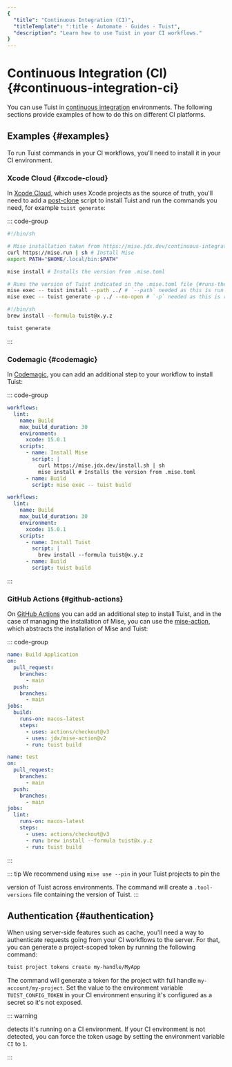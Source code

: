 ```yaml
---
{
  "title": "Continuous Integration (CI)",
  "titleTemplate": ":title · Automate · Guides · Tuist",
  "description": "Learn how to use Tuist in your CI workflows."
}
---
```

# Continuous Integration (CI) {#continuous-integration-ci}

You can use Tuist in [continuous
integration](https://en.wikipedia.org/wiki/Continuous_integration) environments.
The following sections provide examples of how to do this on different CI
platforms.

## Examples {#examples}

To run Tuist commands in your CI workflows, you’ll need to install it in your CI
environment.

### Xcode Cloud {#xcode-cloud}

In [Xcode Cloud](https://developer.apple.com/xcode-cloud/), which uses Xcode
projects as the source of truth, you'll need to add a
[post-clone](https://developer.apple.com/documentation/xcode/writing-custom-build-scripts#Create-a-custom-build-script)
script to install Tuist and run the commands you need, for example `tuist
generate`:

::: code-group

```bash [Mise]
#!/bin/sh

# Mise installation taken from https://mise.jdx.dev/continuous-integration.html#xcode-cloud
curl https://mise.run | sh # Install Mise
export PATH="$HOME/.local/bin:$PATH"

mise install # Installs the version from .mise.toml

# Runs the version of Tuist indicated in the .mise.toml file {#runs-the-version-of-tuist-indicated-in-the-misetoml-file}
mise exec -- tuist install --path ../ # `--path` needed as this is run from within the `ci_scripts` directory
mise exec -- tuist generate -p ../ --no-open # `-p` needed as this is run from within the `ci_scripts` directory
```
```bash [Homebrew]
#!/bin/sh
brew install --formula tuist@x.y.z

tuist generate
```
<!-- -->
:::
### Codemagic {#codemagic}

In [Codemagic](https://codemagic.io), you can add an additional step to your
workflow to install Tuist:

::: code-group
```yaml [Mise]
workflows:
  lint:
    name: Build
    max_build_duration: 30
    environment:
      xcode: 15.0.1
    scripts:
      - name: Install Mise
        script: |
          curl https://mise.jdx.dev/install.sh | sh
          mise install # Installs the version from .mise.toml
      - name: Build
        script: mise exec -- tuist build
```
```yaml [Homebrew]
workflows:
  lint:
    name: Build
    max_build_duration: 30
    environment:
      xcode: 15.0.1
    scripts:
      - name: Install Tuist
        script: |
          brew install --formula tuist@x.y.z
      - name: Build
        script: tuist build
```
<!-- -->
:::

### GitHub Actions {#github-actions}

On [GitHub Actions](https://docs.github.com/en/actions) you can add an
additional step to install Tuist, and in the case of managing the installation
of Mise, you can use the [mise-action](https://github.com/jdx/mise-action),
which abstracts the installation of Mise and Tuist:

::: code-group
```yaml [Mise]
name: Build Application
on:
  pull_request:
    branches:
      - main
  push:
    branches:
      - main
jobs:
  build:
    runs-on: macos-latest
    steps:
      - uses: actions/checkout@v3
      - uses: jdx/mise-action@v2
      - run: tuist build
```
```yaml [Homebrew]
name: test
on:
  pull_request:
    branches:
      - main
  push:
    branches:
      - main
jobs:
  lint:
    runs-on: macos-latest
    steps:
      - uses: actions/checkout@v3
      - run: brew install --formula tuist@x.y.z
      - run: tuist build
```
<!-- -->
:::

::: tip We recommend using `mise use --pin` in your Tuist projects to pin the
<!-- -->
version of Tuist across environments. The command will create a `.tool-versions`
file containing the version of Tuist. :::

## Authentication {#authentication}

When using server-side features such as
<LocalizedLink href="/guides/features/cache">cache</LocalizedLink>, you'll need
a way to authenticate requests going from your CI workflows to the server. For
that, you can generate a project-scoped token by running the following command:

```bash
tuist project tokens create my-handle/MyApp
```

The command will generate a token for the project with full handle
`my-account/my-project`. Set the value to the environment variable
`TUIST_CONFIG_TOKEN` in your CI environment ensuring it's configured as a secret
so it's not exposed.

::: warning
<!-- -->
detects it's running on a CI environment. If your CI environment is not
detected, you can force the token usage by setting the environment variable
`CI` to `1`.
<!-- -->
:::
